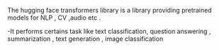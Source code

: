 The hugging face transformers library is a library providing pretrained models for NLP , CV ,audio  etc .

-It performs certains task like text classification, question answering , summarization , text generation , image classification